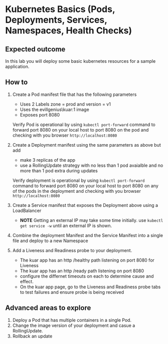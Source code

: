 # Kubernetes Basics (Pods, Deployments, Services, Namespaces, Health Checks)

## Expected outcome

In this lab you will deploy some basic kubernetes resources for a sample application.

## How to

1. Create a Pod manifest file that has the following parameters
    * Uses 2 Labels zone = prod and version = v1
    * Uses the evillgenius\kuar:1 image
    * Exposes port 8080

    Verify Pod is operational by using ``kubectl port-forward`` command to forward port 8080 on your local host to port 8080 on the pod and checking with you browser ``http://localhost:8080``

3. Create a Deployment manifest using the same parameters as above but add
    * make 3 replicas of the app
    * use a RollingUpdate strategy with no less than 1 pod avaialble and no more than 1 pod extra during updates

    Verify deployment is operational by using ``kubectl port-forward`` command to forward port 8080 on your local host to port 8080 on any of the pods in the deployment and checking with you browser ``http://localhost:8080``

4. Create a Service manifest that exposes the Deployment above using a LoadBalancer
    *  **NOTE** Getting an external IP may take some time initially. use ``kubectl get service -w`` until an external IP is shown. 

5. Combine the deployment Manifest and the Service Manifest into a single file and deploy to a new Namespace

6. Add a Liveness and Readiness probe to your deployment.
    * The kuar app has an http /healthy path listening on port 8080 for Liveness
    * The kuar app has an http /ready path listening on port 8080
    * configure the differnet timeouts on each to determine cause and effect.
    * On the kuar app page, go to the Liveness and Readiness probe tabs to test failures and ensure probe is being received 


## Advanced areas to explore

1. Deploy a Pod that has multiple containers in a single Pod.
2. Change the image version of your deployment and casue a RollingUpdate.
3. Rollback an update

